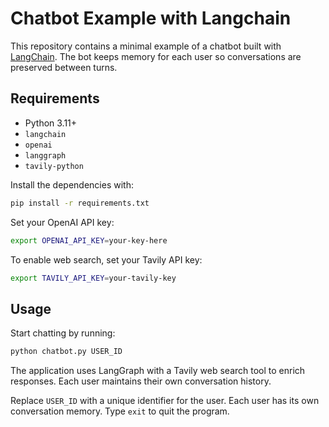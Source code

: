 # Chatbot Example with Langchain

This repository contains a minimal example of a chatbot built with
[LangChain](https://github.com/langchain-ai/langchain). The bot keeps memory
for each user so conversations are preserved between turns.

## Requirements

- Python 3.11+
- `langchain`
- `openai`
- `langgraph`
- `tavily-python`

Install the dependencies with:

```bash
pip install -r requirements.txt
```

Set your OpenAI API key:

```bash
export OPENAI_API_KEY=your-key-here
```

To enable web search, set your Tavily API key:

```bash
export TAVILY_API_KEY=your-tavily-key
```

## Usage

Start chatting by running:

```bash
python chatbot.py USER_ID
```

The application uses LangGraph with a Tavily web search tool to enrich
responses. Each user maintains their own conversation history.

Replace `USER_ID` with a unique identifier for the user. Each user has its own
conversation memory. Type `exit` to quit the program.
